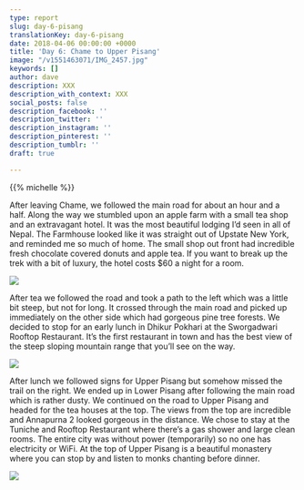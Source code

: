 ```yaml
---
type: report
slug: day-6-pisang
translationKey: day-6-pisang
date: 2018-04-06 00:00:00 +0000
title: 'Day 6: Chame to Upper Pisang'
image: "/v1551463071/IMG_2457.jpg"
keywords: []
author: dave
description: XXX
description_with_context: XXX
social_posts: false
description_facebook: ''
description_twitter: ''
description_instagram: ''
description_pinterest: ''
description_tumblr: ''
draft: true

---
```

{{% michelle %}}

After leaving Chame, we followed the main road for about an hour and a half. Along the way we stumbled upon an apple farm with a small tea shop and an extravagant hotel. It was the most beautiful lodging I’d seen in all of Nepal. The Farmhouse looked like it was straight out of Upstate New York, and reminded me so much of home. The small shop out front had incredible fresh chocolate covered donuts and apple tea. If you want to break up the trek with a bit of luxury, the hotel costs $60 a night for a room.

![](https://res.cloudinary.com/wildernessprime/image/upload/w_800,dpr_auto/v1551463071/IMG_2457.jpg)

After tea we followed the road and took a path to the left which was a little bit steep, but not for long. It crossed through the main road and picked up immediately on the other side which had gorgeous pine tree forests. We decided to stop for an early lunch in Dhikur Pokhari at the Sworgadwari Rooftop Restaurant. It’s the first restaurant in town and has the best view of the steep sloping mountain range that you’ll see on the way.

![](https://res.cloudinary.com/wildernessprime/image/upload/w_800,dpr_auto/v1551463176/IMG_2485.jpg)

After lunch we followed signs for Upper Pisang but somehow missed the trail on the right. We ended up in Lower Pisang after following the main road which is rather dusty. We continued on the road to Upper Pisang and headed for the tea houses at the top. The views from the top are incredible and Annapurna 2 looked gorgeous in the distance. We chose to stay at the Tuniche and Rooftop Restaurant where there’s a gas shower and large clean rooms. The entire city was without power (temporarily) so no one has electricity or WiFi. At the top of Upper Pisang is a beautiful monastery where you can stop by and listen to monks chanting before dinner.

![](https://res.cloudinary.com/wildernessprime/image/upload/w_800,dpr_auto/v1551463212/IMG_2511%20%281%29.jpg)